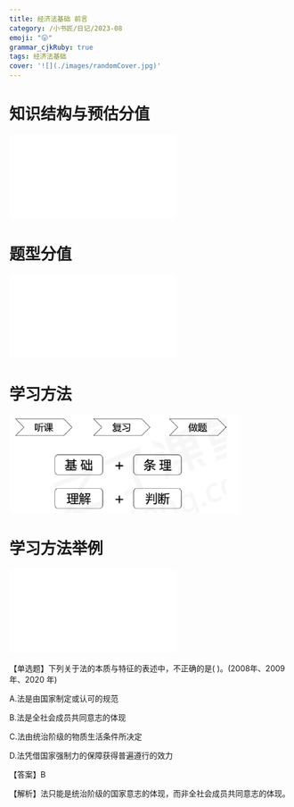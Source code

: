 ```yaml
---
title: 经济法基础 前言
category: /小书匠/日记/2023-08
emoji: "😛"
grammar_cjkRuby: true
tags: 经济法基础
cover: '![](./images/randomCover.jpg)'
---
```



# 知识结构与预估分值
![表格](./attachments/1693207804801.table.html)
# 题型分值

![表格](./attachments/1693209608167.table.html)
# 学习方法
![enter description here](./images/1693211750121.png)
# 学习方法举例

![表格](./attachments/1693211973514.table.html)


【单选题】下列关于法的本质与特征的表述中，不正确的是(   )。(2008年、2009年、2020
年)

A.法是由国家制定或认可的规范

B.法是全社会成员共同意志的体现

C.法由统治阶级的物质生活条件所决定

D.法凭借国家强制力的保障获得普遍遵行的效力

【答案】B

【解析】法只能是统治阶级的国家意志的体现，而非全社会成员共同意志的体现。
